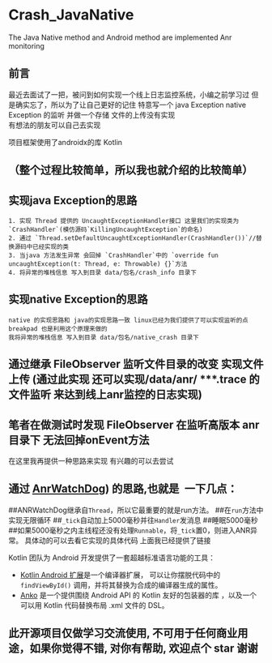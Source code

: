 # Crash_JavaNative
The Java Native method and Android method are implemented  Anr monitoring

## 前言

最近去面试了一把，被问到如何实现一个线上日志监控系统，小编之前学习过 但是确实忘了，所以为了让自己更好的记住
特意写一个 java Exception native Exception 的监听  并做一个存储 文件的上传没有实现  
有想法的朋友可以自己去实现

项目框架使用了androidx的库 Kotlin

## （整个过程比较简单，所以我也就介绍的比较简单）
## 实现java Exception的思路
    
    1. 实现 Thread 提供的 UncaughtExceptionHandler接口 这里我们的实现类为`CrashHandler`(模仿源码`KillingUncaughtException`的命名)
    2. 通过 `Thread.setDefaultUncaughtExceptionHandler(CrashHandler())`//替换源码中已经实现的类
    3. 当java 方法发生异常 会回掉 `CrashHandler`中的 `override fun uncaughtException(t: Thread, e: Throwable) {}`方法
    4. 将异常的堆栈信息 写入到目录 data/包名/crash_info 目录下

## 实现native Exception的思路  
    
    native 的实现思路和 java的实现思路一致 linux已经为我们提供了可以实现监听的点
    breakpad 也是利用这个原理来做的
    我将异常的堆栈信息 写入到目录 data/包名/native_crash 目录下

## 通过继承 FileObserver 监听文件目录的改变 实现文件上传 (通过此实现 还可以实现/data/anr/ ***.trace 的文件监听 来达到线上anr监控的日志实现)

## 笔者在做测试时发现 FileObserver 在监听高版本 anr目录下 无法回掉onEvent方法  
在这里我再提供一种思路来实现 有兴趣的可以去尝试
## 通过 [AnrWatchDog](https://github.com/SalomonBrys/ANR-WatchDog)) 的思路,也就是 一下几点：
  ##ANRWatchDog继承自`Thread`，所以它最重要的就是run方法。
  ##在`run`方法中实现无限循环
  ##`_tick`自动加上5000毫秒并往`Handler`发消息
  ##睡眠5000毫秒
  ##如果5000毫秒之内主线程还没有处理`Runnable`，将`_tick`置0，则进入ANR异常。
  具体动的可以去看它实现的具体代码 上面我已经提供了链接
  
  
  Kotlin 团队为 Android 开发提供了一套超越标准语言功能的工具：
  
  - [Kotlin Android 扩展](https://www.kotlincn.net/docs/tutorials/android-plugin.html)是一个编译器扩展， 可以让你摆脱代码中的 `findViewById()` 调用，并将其替换为合成的编译器生成的属性。
  - [Anko](http://github.com/kotlin/anko) 是一个提供围绕 Android API 的 Kotlin 友好的包装器的库 ，以及一个可以用 Kotlin 代码替换布局 .xml 文件的 DSL。


## 此开源项目仅做学习交流使用, 不可用于任何商业用途，如果你觉得不错, 对你有帮助, 欢迎点个 star 谢谢
